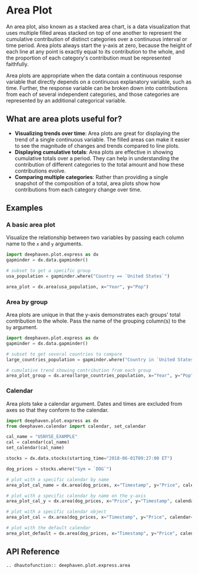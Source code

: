 # Area Plot

An area plot, also known as a stacked area chart, is a data visualization that uses multiple filled areas stacked on top of one another to represent the cumulative contribution of distinct categories over a continuous interval or time period. Area plots always start the y-axis at zero, because the height of each line at any point is exactly equal to its contribution to the whole, and the proportion of each category's contribution must be represented faithfully.

Area plots are appropriate when the data contain a continuous response variable that directly depends on a continuous explanatory variable, such as time. Further, the response variable can be broken down into contributions from each of several independent categories, and those categories are represented by an additional categorical variable.

## What are area plots useful for?

- **Visualizing trends over time**: Area plots are great for displaying the trend of a single continuous variable. The filled areas can make it easier to see the magnitude of changes and trends compared to line plots.
- **Displaying cumulative totals**: Area plots are effective in showing cumulative totals over a period. They can help in understanding the contribution of different categories to the total amount and how these contributions evolve.
- **Comparing multiple categories**: Rather than providing a single snapshot of the composition of a total, area plots show how contributions from each category change over time.

## Examples

### A basic area plot

Visualize the relationship between two variables by passing each column name to the `x` and `y` arguments.

```python order=area_plot,usa_population
import deephaven.plot.express as dx
gapminder = dx.data.gapminder()

# subset to get a specific group
usa_population = gapminder.where("Country == `United States`")

area_plot = dx.area(usa_population, x="Year", y="Pop")
```

### Area by group

Area plots are unique in that the y-axis demonstrates each groups' total contribution to the whole. Pass the name of the grouping column(s) to the `by` argument.

```python order=area_plot_group,large_countries_population
import deephaven.plot.express as dx
gapminder = dx.data.gapminder()

# subset to get several countries to compare
large_countries_population = gapminder.where("Country in `United States`, `India`, `China`")

# cumulative trend showing contribution from each group
area_plot_group = dx.area(large_countries_population, x="Year", y="Pop", by="Country")
```

### Calendar

Area plots take a calendar argument. Dates and times are excluded from axes so that they conform to the calendar.

```python order=area_plot_default,area_plot_cal_name,area_plot_cal_y,area_plot_cal,dog_prices,stocks
import deephaven.plot.express as dx
from deephaven.calendar import calendar, set_calendar

cal_name = "USNYSE_EXAMPLE"
cal = calendar(cal_name)
set_calendar(cal_name)

stocks = dx.data.stocks(starting_time="2018-06-01T09:27:00 ET")

dog_prices = stocks.where("Sym = `DOG`")

# plot with a specific calendar by name
area_plot_cal_name = dx.area(dog_prices, x="Timestamp", y="Price", calendar=cal_name)

# plot with a specific calendar by name on the y-axis
area_plot_cal_y = dx.area(dog_prices, x="Price", y="Timestamp", calendar=cal_name)

# plot with a specific calendar object
area_plot_cal = dx.area(dog_prices, x="Timestamp", y="Price", calendar=cal)

# plot with the default calendar
area_plot_default = dx.area(dog_prices, x="Timestamp", y="Price", calendar=True)
```

## API Reference

```{eval-rst}
.. dhautofunction:: deephaven.plot.express.area
```
